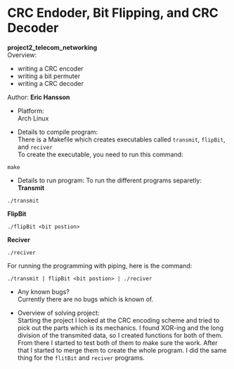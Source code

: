 # CRC Endoder, Bit Flipping, and CRC Decoder
**project2_telecom_networking** <br>
Overview:
- writing a CRC encoder
- writing a bit permuter
- writing a CRC decoder

Author: **Eric Hansson**

- Platform:<br>
Arch Linux

- Details to compile program:<br>
There is a Makefile which creates executables called `transmit`, `flipBit`, and `reciver`<br>
To create the executable, you need to run this command:<br>
```
make
```

- Details to run program: 
To run the different programs separetly:
**Transmit**
```
./transmit
```
**FlipBit**
```
./flipBit <bit postion>
```
**Reciver**
```
./reciver
```

For running the programming with piping, here is the command:
```
./transmit | flipBit <bit postion> | ./reciver
```

- Any known bugs? <br>
Currently there are no bugs which is known of.

- Overview of solving project: <br>
Starting the project I looked at the CRC encoding scheme and tried to pick out the parts which is its mechanics.
I found XOR-ing and the long division of the transmited data, so I created functions for both of them. From there
I started to test both of them to make sure the work. After that I started to merge them to create the whole program.
I did the same thing for the `flitBit` and `reciver` programs.



